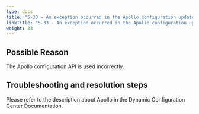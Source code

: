 ```yaml
---
type: docs
title: "5-33 - An exception occurred in the Apollo configuration update event"
linkTitle: "5-33 - An exception occurred in the Apollo configuration update event"
weight: 33
---
```


## Possible Reason

The Apollo configuration API is used incorrectly.

## Troubleshooting and resolution steps

Please refer to the description about Apollo in the Dynamic Configuration Center Documentation.

<p style="margin-top: 3rem;"> </p>